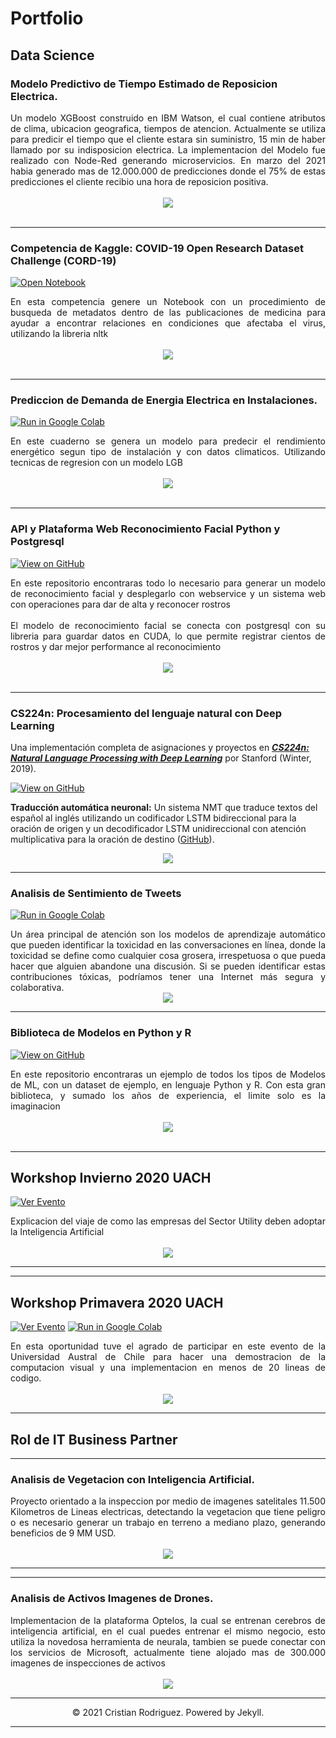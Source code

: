 # Portfolio
## Data Science

### Modelo Predictivo de Tiempo Estimado de Reposicion Electrica.

<div style="text-align: justify">Un modelo XGBoost construido en IBM Watson, el cual contiene atributos de clima, ubicacion geografica, tiempos de atencion. Actualmente se utiliza para predicir el tiempo que el cliente estara sin suministro, 15 min de haber llamado por su indisposicion electrica. La implementacion del Modelo fue realizado con Node-Red generando microservicios. En marzo del 2021 habia generado mas de 12.000.000 de predicciones donde el 75% de estas predicciones el cliente recibio una hora de reposicion positiva.</div>
<br>
<center><img src="images/xgboost.jpg"/></center>
<br>

---
### Competencia de Kaggle: COVID-19 Open Research Dataset Challenge (CORD-19)

[![Open Notebook](https://img.shields.io/badge/Jupyter-Abrir_Notebook-blue?logo=Jupyter)](https://www.kaggle.com/crprpr/vaccine-data-filter)

<div style="text-align: justify">En esta competencia genere un Notebook con un procedimiento de busqueda de metadatos dentro de las publicaciones de medicina para ayudar a encontrar relaciones en condiciones que afectaba el virus, utilizando la libreria nltk </div>
<br>
<center><img src="images/nltk.png"/></center>
<br>

---
### Prediccion de Demanda de Energia Electrica en Instalaciones.

[![Run in Google Colab](https://img.shields.io/badge/Colab-Iniciar_Google_Colab-blue?logo=Google&logoColor=FDBA18)](https://colab.research.google.com/drive/1gVBN1qg3ajEjxJPkd_YwXb9yLDBMQAR0#scrollTo=_O0XCzPYz0n6)

<div style="text-align: justify">En este cuaderno se genera un modelo para predecir el rendimiento energético segun tipo de instalación y con datos climaticos. Utilizando tecnicas de regresion con un modelo LGB</div>
<br>
<center><img src="images/demand1.png"/></center>
<br>

---
### API y Plataforma Web Reconocimiento Facial Python y Postgresql 
[![View on GitHub](https://img.shields.io/badge/GitHub-Ver_en_GitHub-blue?logo=GitHub)](https://github.com/script32/face)


<div style="text-align: justify">En este repositorio encontraras todo lo necesario para generar un modelo de reconocimiento facial y desplegarlo con webservice y un sistema web con operaciones para dar de alta y reconocer rostros </div>
<br>
<div style="text-align: justify">El modelo de reconocimiento facial se conecta con postgresql con su libreria para guardar datos en CUDA, lo que permite registrar cientos de rostros y dar mejor performance al reconocimiento</div>
<br>
<center><img src="images/face.png"/></center>
<br>

---
### CS224n: Procesamiento del lenguaje natural con Deep Learning

Una implementación completa de asignaciones y proyectos en [***CS224n: Natural Language Processing with Deep Learning***](http://web.stanford.edu/class/cs224n/) por Stanford (Winter, 2019).

[![View on GitHub](https://img.shields.io/badge/GitHub-Ver_en_GitHub-blue?logo=GitHub)](https://github.com/script32/CS224n-NLP)

**Traducción automática neuronal:** Un sistema NMT que traduce textos del español al inglés utilizando un codificador LSTM bidireccional para la oración de origen y un decodificador LSTM unidireccional con atención multiplicativa para la oración de destino ([GitHub](https://github.com/script32/CS224n-NLP/tree/master/assignments)).

<center><img src="images/nlp.png"/></center>

---
### Analisis de Sentimiento de Tweets

[![Run in Google Colab](https://img.shields.io/badge/Jupyter-Abrir_Notebook-blue?logo=Jupyter)](https://www.kaggle.com/crprpr/clasificaci-n-de-texto-tensorflow-transformers)

<div style="text-align: justify">Un área principal de atención son los modelos de aprendizaje automático que pueden identificar la toxicidad en las conversaciones en línea, donde la toxicidad se define como cualquier cosa grosera, irrespetuosa o que pueda hacer que alguien abandone una discusión. Si se pueden identificar estas contribuciones tóxicas, podríamos tener una Internet más segura y colaborativa.</div>

<center><img src="images/BERT-classification.png"/></center>

---
### Biblioteca de Modelos en Python y R

[![View on GitHub](https://img.shields.io/badge/GitHub-Ver_en_GitHub-blue?logo=GitHub)](https://github.com/script32/Modelos-ML)

<div style="text-align: justify">En este repositorio encontraras un ejemplo de todos los tipos de Modelos de ML, con un dataset de ejemplo, en lenguaje Python y R. Con esta gran biblioteca, y sumado los años de experiencia, el limite solo es la imaginacion</div>
<br>
<center><img src="images/ML.jpg"/></center>
<br>

---
## Workshop Invierno 2020 UACH

[![Ver Evento](https://img.shields.io/badge/YouTube-Ver_Evento-grey?logo=youtube&labelColor=FF0000)](https://youtu.be/XnX3HJDSIgU?t=8905)

<div style="text-align: justify">Explicacion del viaje de como las empresas del Sector Utility deben adoptar la Inteligencia Artificial</div>
<br>

<center><img src="images/eventoinv.jpg"/></center>

---

---
## Workshop Primavera 2020 UACH

[![Ver Evento](https://img.shields.io/badge/YouTube-Ver_Evento-grey?logo=youtube&labelColor=FF0000)](https://youtu.be/4eFyjwE3bCM?t=5576)
[![Run in Google Colab](https://img.shields.io/badge/Colab-Iniciar_Google_Colab-blue?logo=Google&logoColor=FDBA18)](https://colab.research.google.com/drive/1l4UfnvcbBgybtc16pJcIGuh41ETbXsF3)

<div style="text-align: justify">En esta oportunidad tuve el agrado de participar en este evento de la Universidad Austral de Chile para hacer una demostracion de la computacion visual y una implementacion en menos de 20 lineas de codigo.</div>
<br>

<center><img src="images/vision.png"/></center>

---

## Rol de IT Business Partner

---
### Analisis de Vegetacion con Inteligencia Artificial.
<div style="text-align: justify">Proyecto orientado a la inspeccion por medio de imagenes satelitales 11.500 Kilometros de Lineas electricas, detectando la vegetacion que tiene peligro o es necesario generar un trabajo en terreno a mediano plazo, generando beneficios de 9 MM USD.</div>
<br>

<center><img src="images/Arbol.png"/></center>


---

---
### Analisis de Activos Imagenes de Drones.
<div style="text-align: justify">Implementacion de la plataforma Optelos, la cual se entrenan cerebros de inteligencia artificial, en el cual puedes entrenar el mismo negocio, esto utiliza la novedosa herramienta de neurala, tambien se puede conectar con los servicios de Microsoft, actualmente tiene alojado mas de 300.000 imagenes de inspecciones de activos</div>
<br>

<center><img src="images/Optelos.jpeg"/></center>

---

<center>© 2021 Cristian Rodriguez. Powered by Jekyll.</center>

---
